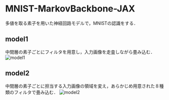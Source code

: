 # MNIST-MarkovBackbone-JAX
多値を取る素子を用いた神経回路モデルで，MNISTの認識をする．

## model1
中間層の素子ごとにフィルタを用意し，入力画像を走査しながら畳み込む．
![model1](https://github.com/hmsket/MNIST-MarkovBackbone-JAX/assets/74644437/42e7e096-6475-4a78-95b1-6d235420a8f2)

## model2
中間層の素子ごとに担当する入力画像の領域を変え，あらかじめ用意された８種類のフィルタで畳み込む．
![model2](https://github.com/hmsket/MNIST-MarkovBackbone-JAX/assets/74644437/afc2f6c5-6ff4-42bd-bcd8-6e6f3f1ddf56)
